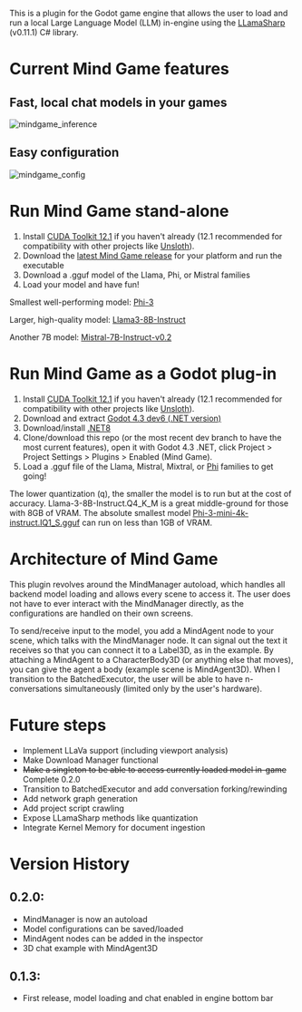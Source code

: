 This is a plugin for the Godot game engine that allows the user to load and run a local Large Language Model (LLM) in-engine using the [LLamaSharp](https://github.com/SciSharp/LLamaSharp) (v0.11.1) C# library.
# Current Mind Game features
## Fast, local chat models in your games
![mindgame_inference](https://github.com/adammikulis/MindGame/assets/27887607/bb9da9c0-622d-4b6d-af08-40cf7f2bdba9)

## Easy configuration
![mindgame_config](https://github.com/adammikulis/MindGame/assets/27887607/3ecd86f9-cf92-473f-a667-76b62b7cfdb0)

# Run Mind Game stand-alone

1) Install [CUDA Toolkit 12.1](https://developer.nvidia.com/cuda-12-1-0-download-archive) if you haven't already (12.1 recommended for compatibility with other projects like [Unsloth](https://github.com/unslothai/unsloth)).
2) Download the [latest Mind Game release](https://github.com/adammikulis/MindGame/releases) for your platform and run the executable
3) Download a .gguf model of the Llama, Phi, or Mistral families
4) Load your model and have fun!

Smallest well-performing model: [Phi-3](https://huggingface.co/microsoft/Phi-3-mini-4k-instruct-gguf/tree/main)

Larger, high-quality model: [Llama3-8B-Instruct](https://huggingface.co/bartowski/Meta-Llama-3-8B-Instruct-GGUF/tree/main)

Another 7B model: [Mistral-7B-Instruct-v0.2](https://huggingface.co/TheBloke/Mistral-7B-Instruct-v0.2-GGUF/tree/main)



# Run Mind Game as a Godot plug-in

1) Install [CUDA Toolkit 12.1](https://developer.nvidia.com/cuda-12-1-0-download-archive) if you haven't already (12.1 recommended for compatibility with other projects like [Unsloth](https://github.com/unslothai/unsloth)).
2) Download and extract [Godot 4.3 dev6 (.NET version)](https://godotengine.org/download/archive/4.3-dev6/)
3) Download/install [.NET8](https://dotnet.microsoft.com/en-us/download)
4) Clone/download this repo (or the most recent dev branch to have the most current features), open it with Godot 4.3 .NET, click Project > Project Settings > Plugins > Enabled (Mind Game).
5) Load a .gguf file of the Llama, Mistral, Mixtral, or [Phi](https://huggingface.co/microsoft/Phi-3-mini-4k-instruct-gguf/resolve/main/Phi-3-mini-4k-instruct-q4.gguf) families to get going!


The lower quantization (q), the smaller the model is to run but at the cost of accuracy. Llama-3-8B-Instruct.Q4_K_M is a great middle-ground for those with 8GB of VRAM. The absolute smallest model [Phi-3-mini-4k-instruct.IQ1_S.gguf](https://huggingface.co/bartowski/Phi-3-mini-4k-instruct-GGUF/blob/main/Phi-3-mini-4k-instruct-IQ1_S.gguf) can run on less than 1GB of VRAM.

# Architecture of Mind Game
This plugin revolves around the MindManager autoload, which handles all backend model loading and allows every scene to access it. The user does not have to ever interact with the MindManager directly, as the configurations are handled on their own screens.

To send/receive input to the model, you add a MindAgent node to your scene, which talks with the MindManager node. It can signal out the text it receives so that you can connect it to a Label3D, as in the example. By attaching a MindAgent to a CharacterBody3D (or anything else that moves), you can give the agent a body (example scene is MindAgent3D). When I transition to the BatchedExecutor, the user will be able to have n-conversations simultaneously (limited only by the user's hardware).

# Future steps
- Implement LLaVa support (including viewport analysis)
- Make Download Manager functional
- ~~Make a singleton to be able to access currently loaded model in-game~~ Complete 0.2.0
- Transition to BatchedExecutor and add conversation forking/rewinding
- Add network graph generation
- Add project script crawling
- Expose LLamaSharp methods like quantization
- Integrate Kernel Memory for document ingestion

# Version History

## 0.2.0: 
- MindManager is now an autoload
- Model configurations can be saved/loaded
- MindAgent nodes can be added in the inspector
- 3D chat example with MindAgent3D
  
## 0.1.3:
- First release, model loading and chat enabled in engine bottom bar
